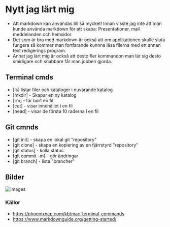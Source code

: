 # Nytt jag lärt mig
- Att markdown kan användas till så mycket! Innan visste jag inte att man kunde använda markdown för att skapa:
Presentationer, mail meddelanden och hemsidor.
- Det som är bra med markdown är också att om applikationen skulle sluta fungera så kommer man fortfarande kunnna
läsa filerna med ett annan text redigerings program. 
- Annat jag lärt mig är också att desto fler kommandon man lär sig desto smidigare och snabbare får man jobben gjorda. 

## Terminal cmds
- [ls]  listar filer och kataloger i nuvarande katalog
- [mkdir] - Skapar en ny katalog 
- [rm] - tar bort en fil 
- [cat] - visar innehållet i en fil 
- [head] - visar de första 10 raderna i en fil
## Git cmnds 
- [git init] - skapa en lokal git "repository"
- [git clone] - skapa en kopiering av en fjärrstyrd "repository"
- [git status] - kolla status 
- [git commit -m] - gör ändringar
- [git branch] - lista "brancher"


## Bilder
![images](markdown.jpg)


### Källor
- https://phoenixnap.com/kb/mac-terminal-commands
- https://www.markdownguide.org/getting-started/

